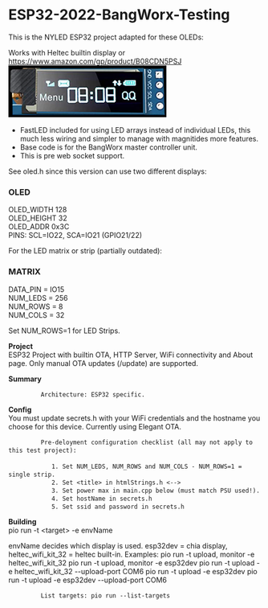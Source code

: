 # ESP32-2022-BangWorx-Testing 
This is the NYLED ESP32 project adapted for these OLEDs: 

Works with Heltec builtin display or https://www.amazon.com/gp/product/B08CDN5PSJ
![image info](./assets/oled.png) 

- FastLED included for using LED arrays instead of individual LEDs, this much less wiring and simpler to manage with magnitides more features.
- Base code is for the BangWorx master controller unit.
- This is pre web socket support.

See oled.h since this version can use two different displays:

### OLED 
 OLED_WIDTH 128  
 OLED_HEIGHT 32  
 OLED_ADDR 0x3C  
 PINS: SCL=IO22, SCA=IO21 (GPIO21/22)   

For the LED matrix or strip (partially outdated):

### MATRIX 
DATA_PIN = IO15  
NUM_LEDS = 256  
NUM_ROWS = 8  
NUM_COLS = 32  

Set NUM_ROWS=1 for LED Strips.

 **Project**  
 ESP32 Project with builtin OTA, HTTP Server, WiFi connectivity and About page. Only manual OTA updates (/update) are supported.
             
  **Summary**   

             Architecture: ESP32 specific.
            
  **Config**    
  You must update secrets.h with your WiFi credentials and the hostname you choose for this device. Currently using Elegant OTA.

             Pre-deloyment configuration checklist (all may not apply to this test project):
             
                1. Set NUM_LEDS, NUM_ROWS and NUM_COLS - NUM_ROWS=1 = single strip.
                2. Set <title> in htmlStrings.h <-->
                3. Set power max in main.cpp below (must match PSU used!).
                4. Set hostName in secrets.h
                5. Set ssid and password in secrets.h

  **Building**  
  pio run -t \<target> -e envName

  envName decides which display is used. esp32dev = chia display, heltec_wifi_kit_32 = heltec built-in.
             Examples:
                pio run -t upload, monitor -e heltec_wifi_kit_32
                pio run -t upload, monitor -e esp32dev
                pio run -t upload -e heltec_wifi_kit_32 --upload-port COM6
                pio run -t upload -e esp32dev
                pio run -t upload -e esp32dev --upload-port COM6

             List targets: pio run --list-targets
